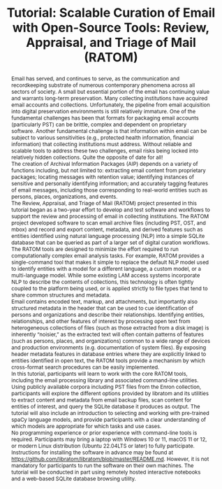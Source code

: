 ---
abstract: 'Email has served, and continues to serve, as the communication and recordkeeping
  substrate of numerous contemporary phenomena across all sectors of society. A small
  but essential portion of the email has continuing value and  warrants long-term
  preservation. Many collecting institutions have acquired email accounts and collections.
  Unfortunately, the pipeline from email acquisition into digital preservation environments
  is still relatively immature. One of the fundamental challenges has been that formats
  for packaging email accounts (particularly PST) can be brittle, complex and dependent
  on proprietary software. Another fundamental challenge is that information within
  email can be subject to various sensitivities (e.g., protected health information,
  financial information) that collecting institutions must address. Without reliable
  and scalable tools to address these two challenges, email risks being locked into
  relatively hidden collections.  Quite the opposite of date for all!   <br />The
  creation of Archival Information Packages (AIP) depends on a variety of functions
  including, but not limited to: extracting email content from proprietary packages;  locating
  messages with retention value; identifying instances of sensitive and personally
  identifying information; and accurately tagging features of email messages, including
  those corresponding to real-world entities such as persons, places, organizations,
  and events. <br />The Review, Appraisal, and Triage of Mail (RATOM) project presented
  in this tutorial began as a two-year effort to develop and test software and workflows
  to support the review and processing of email in collecting institutions. The RATOM
  project developed software to scan email archive files (including PST, OST, and
  mbox) and record and export content, metadata, and derived features such as entities
  identified using natural language processing (NLP) into a simple SQLite database
  that can be queried as part of a larger set of digital curation workflows.<br />The
  RATOM tools are designed to minimize the effort required to run computationally
  complex email analysis tasks. For example, RATOM provides a single-command tool
  that makes it simple to replace the default NLP model used to identify entities
  with a model for a different language, a custom model, or a multi-language model.
  While some existing LAM access systems incorporate NLP to describe the contents
  of collections, this technology is often tightly coupled to the platform being used,
  or is applied strictly to file types that tend to share common structures and metadata.
  <br />Email contains encoded text, markup, and attachments, but importantly also
  structured metadata in the header that can be used to cue identification of persons
  and organizations and describe their relationships. Identifying entities, relationships,
  and other features of interest by processing open text from heterogeneous collections
  of files (such as those extracted from a disk image) is inherently “noisier,” as
  the extracted text will often contain patterns of features (such as persons, places,
  and organizations) common to a wide range of devices and production environments
  (e.g. documentation of system files). By exposing header metadata features in database
  entries where they are explicitly linked to entities identified in open text, the
  RATOM tools provide a mechanism by which cross-format search procedures can be easily
  implemented.<br />In this tutorial, participants will learn to work with the core
  RATOM tools, including the email processing library and associated command-line
  utilities. Using publicly available corpora including PST files from the Enron collection,
  participants will explore the different options provided by libratom and its utilities
  to extract content and metadata from email backup files, scan content for entities
  of interest, and query the SQLite database it produces as output. The tutorial will
  also include an introduction to selecting and working with pre-trained spaCy language
  models, and provide participants with a clear understanding of which models are
  appropriate for which tasks and use cases.<br />No programming experience or prior
  experience with command-line tools is required. Participants may bring a laptop
  with Windows 10 or 11, macOS 11 or 12, or modern Linux distribution (Ubuntu 22.04LTS
  or later) to fully participate. Instructions for installing the software in advance
  may be found at https://github.com/libratom/libratom/blob/master/README.md. However,
  it is not mandatory for participants to run the software on their own machines.
  The tutorial will be conducted in part using remotely hosted interactive notebooks
  and a web-based SQLite database browsing utility.<br />'
creators:
- Christopher Lee
date: null
document_url: https://az659834.vo.msecnd.net/eventsairwesteuprod/production-inconference-public/68e15a76b8534ee1be9507cad801a752
grand_parent: iPRES
institutions:
- University Of North Caroilina
keywords:
- email curation<br />natural language processing
landing_page_url: null
language: eng
layout: publication
license: CC-BY 4.0 International
notes_url: null
parent: iPRES 2022
publication_type: tutorial
size: null
slides_url: null
source_name: iPRES
stream_url: null
title: 'Tutorial: Scalable Curation of Email with Open-Source Tools: Review, Appraisal,
  and Triage of Mail (RATOM)'
year: 2022
---